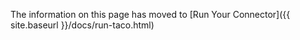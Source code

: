 The information on this page has moved to [Run Your Connector]({{ site.baseurl }}/docs/run-taco.html)

